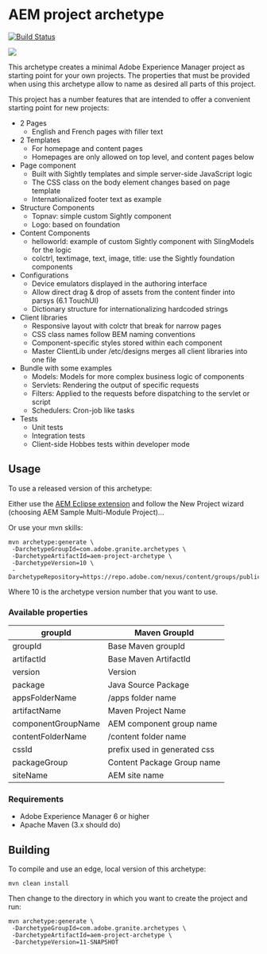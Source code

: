 # AEM project archetype

[![Build Status](https://travis-ci.org/Adobe-Marketing-Cloud/aem-project-archetype.svg?branch=master)](https://travis-ci.org/Adobe-Marketing-Cloud/aem-project-archetype)

![](https://raw.githubusercontent.com/wiki/adobe-marketing-cloud/aem-project-archetype/screenshots/archetype.png)

This archetype creates a minimal Adobe Experience Manager project as starting point for your own projects. The properties that must be provided when using this archetype allow to name as desired all parts of this project.

This project has a number features that are intended to offer a convenient starting point for new projects:

* 2 Pages
  * English and French pages with filler text
* 2 Templates
  * For homepage and content pages
  * Homepages are only allowed on top level, and content pages below
* Page component
  * Built with Sightly templates and simple server-side JavaScript logic
  * The CSS class on the body element changes based on page template
  * Internationalized footer text as example
* Structure Components
  * Topnav: simple custom Sightly component
  * Logo: based on foundation
* Content Components
  * helloworld: example of custom Sightly component with SlingModels for the logic
  * colctrl, textimage, text, image, title: use the Sightly foundation components
* Configurations
  * Device emulators displayed in the authoring interface
  * Allow direct drag & drop of assets from the content finder into parsys (6.1 TouchUI)
  * Dictionary structure for internationalizing hardcoded strings
* Client libraries
  * Responsive layout with colctr that break for narrow pages
  * CSS class names follow BEM naming conventions
  * Component-specific styles stored within each component
  * Master ClientLib under /etc/designs merges all client libraries into one file
* Bundle with some examples
  * Models: Models for more complex business logic of components
  * Servlets: Rendering the output of specific requests
  * Filters: Applied to the requests before dispatching to the servlet or script
  * Schedulers: Cron-job like tasks
* Tests
  * Unit tests
  * Integration tests
  * Client-side Hobbes tests within developer mode

## Usage

To use a released version of this archetype:

Either use the [AEM Eclipse extension](https://docs.adobe.com/docs/en/dev-tools/aem-eclipse.html) and follow the New Project wizard (choosing AEM Sample Multi-Module Project)...

Or use your mvn skills:

    mvn archetype:generate \
     -DarchetypeGroupId=com.adobe.granite.archetypes \
     -DarchetypeArtifactId=aem-project-archetype \
     -DarchetypeVersion=10 \
     -DarchetypeRepository=https://repo.adobe.com/nexus/content/groups/public/

Where 10 is the archetype version number that you want to use.

### Available properties

groupId            | Maven GroupId
-------------------|------------------------------
groupId            | Base Maven groupId
artifactId         | Base Maven ArtifactId
version            | Version
package            | Java Source Package
appsFolderName     | /apps folder name
artifactName       | Maven Project Name
componentGroupName | AEM component group name
contentFolderName  | /content folder name
cssId              | prefix used in generated css
packageGroup       | Content Package Group name
siteName           | AEM site name

### Requirements

* Adobe Experience Manager 6 or higher
* Apache Maven (3.x should do)

## Building

To compile and use an edge, local version of this archetype:

    mvn clean install


Then change to the directory in which you want to create the project and run:

    mvn archetype:generate \
     -DarchetypeGroupId=com.adobe.granite.archetypes \
     -DarchetypeArtifactId=aem-project-archetype \
     -DarchetypeVersion=11-SNAPSHOT
